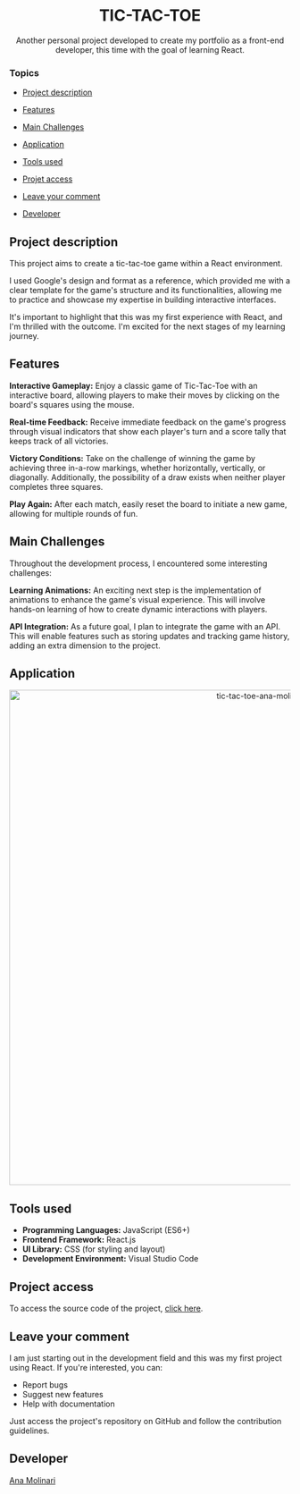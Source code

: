 <h1 align="center">TIC-TAC-TOE</h1>

<p align="center">
Another personal project developed to create my portfolio as a front-end developer, this time with the goal of learning React.
  
### Topics 

- [Project description](#project-description)

- [Features](#features)

- [Main Challenges](#main-challenges)

- [Application](#application)

- [Tools used](#tools-used)

- [Projet access](#project-access)

- [Leave your comment](#leave-your-comment)

- [Developer](#developer)

## Project description

<p align="justify">
This project aims to create a tic-tac-toe game within a React environment.

I used Google's design and format as a reference, which provided me with a clear template for the game's structure and its functionalities, allowing me to practice and showcase my expertise in building interactive interfaces.

It's important to highlight that this was my first experience with React, and I'm thrilled with the outcome. I'm excited for the next stages of my learning journey.

## Features

<b>Interactive Gameplay:</b> Enjoy a classic game of Tic-Tac-Toe with an interactive board, allowing players to make their moves by clicking on the board's squares using the mouse.

<b>Real-time Feedback:</b> Receive immediate feedback on the game's progress through visual indicators that show each player's turn and a score tally that keeps track of all victories.

<b>Victory Conditions:</b> Take on the challenge of winning the game by achieving three in-a-row markings, whether horizontally, vertically, or diagonally. Additionally, the possibility of a draw exists when neither player completes three squares.

<b>Play Again:</b> After each match, easily reset the board to initiate a new game, allowing for multiple rounds of fun.

## Main Challenges

Throughout the development process, I encountered some interesting challenges:

<b>Learning Animations:</b> An exciting next step is the implementation of animations to enhance the game's visual experience. This will involve hands-on learning of how to create dynamic interactions with players.

<b>API Integration:</b> As a future goal, I plan to integrate the game with an API. This will enable features such as storing updates and tracking game history, adding an extra dimension to the project.

## Application

<div align="center">
<img width="886" alt="tic-tac-toe-ana-molinari" src="https://github.com/anamolinari/tic-tac-toe/assets/121121296/4eaffebe-5440-44fe-8512-16901f38988c">
</div>

###

## Tools used

- <b>Programming Languages:</b> JavaScript (ES6+)
- <b>Frontend Framework:</b> React.js
- <b>UI Library:</b> CSS (for styling and layout)
- <b>Development Environment:</b> Visual Studio Code

###

## Project access

To access the source code of the project, [click here](tic-tac-toe-git-main-anamolinari.vercel.app). 

## Leave your comment

I am just starting out in the development field and this was my first project using React. If you're interested, you can:

- Report bugs
- Suggest new features
- Help with documentation

Just access the project's repository on GitHub and follow the contribution guidelines.

## Developer
[Ana Molinari](https://www.linkedin.com/in/anahmolinari/)

